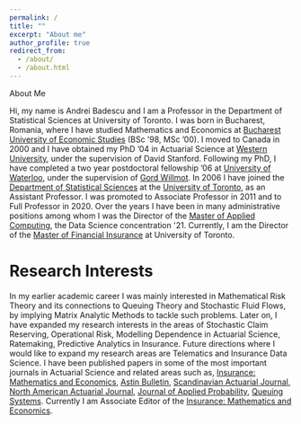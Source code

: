 ```yaml
---
permalink: /
title: ""
excerpt: "About me"
author_profile: true
redirect_from: 
  - /about/
  - /about.html
---
```


About Me

Hi, my name is Andrei Badescu and I am a Professor in the Department of Statistical Sciences at University of Toronto. I was born in Bucharest, Romania, where I have studied Mathematics and Economics at [Bucharest University of Economic Studies](https://www.ase.ro/index_en.asp) (BSc ’98, MSc ’00). I moved to Canada in 2000 and I have obtained my PhD ’04 in Actuarial Science  at [Western University](https://www.uwo.ca/stats/), under the supervision of  David Stanford. Following my PhD, I have completed a two year postdoctoral fellowship ’06 at [University of Waterloo](https://uwaterloo.ca/statistics-and-actuarial-science/), under the supervision of [Gord Willmot]( https://uwaterloo.ca/statistics-and-actuarial-science/people-profiles/gord-willmot).  In 2006 I have joined the [Department of Statistical Sciences]( https://www.statistics.utoronto.ca/) at the [University of Toronto]( https://www.utoronto.ca/), as an Assistant Professor. I was promoted to Associate Professor in 2011 and to Full Professor in 2020. Over the years I have been in many administrative positions among whom I was the Director of the [Master of Applied Computing](https://mscac.utoronto.ca/), the Data Science concentration '21. Currently, I am the Director of the [Master of Financial Insurance](https://mfi.utoronto.ca/) at University of Toronto.

Research Interests 
======
In my earlier academic career I was mainly interested in Mathematical Risk Theory and its connections to Queuing Theory and Stochastic Fluid Flows, by implying Matrix Analytic Methods to tackle such problems. Later on, I have expanded my research interests in the areas of Stochastic Claim Reserving, Operational Risk, Modelling Dependence in Actuarial Science, Ratemaking, Predictive Analytics in Insurance. Future directions where I would like to expand my research areas are Telematics and Insurance Data Science.  I have been published papers in some of the most important journals in Actuarial Science and related areas such as, [Insurance: Mathematics and Economics](https://www.journals.elsevier.com/insurance-mathematics-and-economics), [Astin Bulletin](https://www.cambridge.org/core/journals/astin-bulletin-journal-of-the-iaa), [Scandinavian Actuarial Journal](https://www.tandfonline.com/toc/sact20/current), [North American Actuarial Journal]( https://www.tandfonline.com/toc/uaaj20/current), [Journal of Applied Probability]( https://www.cambridge.org/core/journals/journal-of-applied-probability), [Queuing Systems]( https://www.springer.com/journal/11134). Currently I am Associate Editor of the [Insurance: Mathematics and Economics]( https://www.journals.elsevier.com/insurance-mathematics-and-economics).

